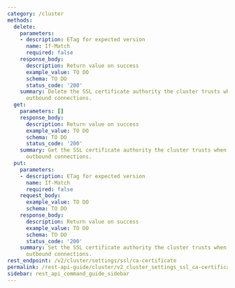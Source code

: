 ```yaml
---
category: /cluster
methods:
  delete:
    parameters:
    - description: ETag for expected version
      name: If-Match
      required: false
    response_body:
      description: Return value on success
      example_value: TO DO
      schema: TO DO
      status_code: '200'
    summary: Delete the SSL certificate authority the cluster trusts when authenticating
      outbound connections.
  get:
    parameters: []
    response_body:
      description: Return value on success
      example_value: TO DO
      schema: TO DO
      status_code: '200'
    summary: Get the SSL certificate authority the cluster trusts when authenticating
      outbound connections.
  put:
    parameters:
    - description: ETag for expected version
      name: If-Match
      required: false
    request_body:
      example_value: TO DO
      schema: TO DO
    response_body:
      description: Return value on success
      example_value: TO DO
      schema: TO DO
      status_code: '200'
    summary: Set the SSL certificate authority the cluster trusts when authenticating
      outbound connections.
rest_endpoint: /v2/cluster/settings/ssl/ca-certificate
permalink: /rest-api-guide/cluster/v2_cluster_settings_ssl_ca-certificate.html
sidebar: rest_api_command_guide_sidebar
---
```

